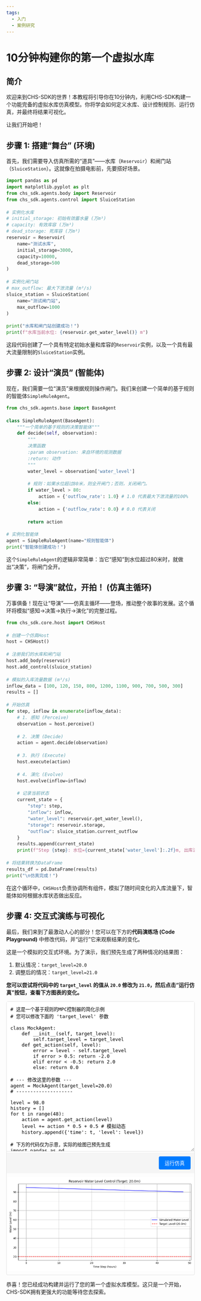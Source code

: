 ```yaml
---
tags:
  - 入门
  - 案例研究
---
```


# 10分钟构建你的第一个虚拟水库

## 简介

欢迎来到CHS-SDK的世界！本教程将引导你在10分钟内，利用CHS-SDK构建一个功能完备的虚拟水库仿真模型。你将学会如何定义水库、设计控制规则、运行仿真，并最终将结果可视化。

让我们开始吧！

## 步骤 1: 搭建“舞台” (环境)

首先，我们需要导入仿真所需的“道具”——水库（`Reservoir`）和闸门站（`SluiceStation`）。这就像在拍摄电影前，先要搭好场景。

```python
import pandas as pd
import matplotlib.pyplot as plt
from chs_sdk.agents.body import Reservoir
from chs_sdk.agents.control import SluiceStation

# 实例化水库
# initial_storage: 初始有效蓄水量 (万m³)
# capacity: 有效库容 (万m³)
# dead_storage: 死库容 (万m³)
reservoir = Reservoir(
    name="测试水库",
    initial_storage=3000,
    capacity=10000,
    dead_storage=500
)

# 实例化闸门站
# max_outflow: 最大下泄流量 (m³/s)
sluice_station = SluiceStation(
    name="测试闸门站",
    max_outflow=1000
)

print("水库和闸门站创建成功！")
print(f"水库当前水位: {reservoir.get_water_level()} m")
```

这段代码创建了一个具有特定初始水量和库容的`Reservoir`实例，以及一个具有最大流量限制的`SluiceStation`实例。

## 步骤 2: 设计“演员” (智能体)

现在，我们需要一位“演员”来根据规则操作闸门。我们来创建一个简单的基于规则的智能体`SimpleRuleAgent`。

```python
from chs_sdk.agents.base import BaseAgent

class SimpleRuleAgent(BaseAgent):
    """一个简单的基于规则的决策智能体"""
    def decide(self, observation):
        """
        决策函数
        :param observation: 来自环境的观测数据
        :return: 动作
        """
        water_level = observation['water_level']

        # 规则：如果水位超过80米，则全开闸门；否则，关闭闸门。
        if water_level > 80:
            action = {'outflow_rate': 1.0} # 1.0 代表最大下泄流量的100%
        else:
            action = {'outflow_rate': 0.0} # 0.0 代表关闭

        return action

# 实例化智能体
agent = SimpleRuleAgent(name="规则智能体")
print("智能体创建成功！")
```

这个`SimpleRuleAgent`的逻辑非常简单：当它“感知”到水位超过80米时，就做出“决策”，将闸门全开。

## 步骤 3: “导演”就位，开拍！ (仿真主循环)

万事俱备！现在让“导演”——仿真主循环——登场，推动整个故事的发展。这个循环将模拟“感知->决策->执行->演化”的完整过程。

```python
from chs_sdk.core.host import CHSHost

# 创建一个仿真Host
host = CHSHost()

# 注册我们的水库和闸门站
host.add_body(reservoir)
host.add_control(sluice_station)

# 模拟的入库流量数据 (m³/s)
inflow_data = [100, 120, 150, 800, 1200, 1100, 900, 700, 500, 300]
results = []

# 开始仿真
for step, inflow in enumerate(inflow_data):
    # 1. 感知 (Perceive)
    observation = host.perceive()

    # 2. 决策 (Decide)
    action = agent.decide(observation)

    # 3. 执行 (Execute)
    host.execute(action)

    # 4. 演化 (Evolve)
    host.evolve(inflow=inflow)

    # 记录当前状态
    current_state = {
        "step": step,
        "inflow": inflow,
        "water_level": reservoir.get_water_level(),
        "storage": reservoir.storage,
        "outflow": sluice_station.current_outflow
    }
    results.append(current_state)
    print(f"Step {step}: 水位={current_state['water_level']:.2f}m, 出库流量={current_state['outflow']:.2f}m³/s")

# 将结果转换为DataFrame
results_df = pd.DataFrame(results)
print("\n仿真完成！")
```

在这个循环中，`CHSHost`负责协调所有组件，模拟了随时间变化的入库流量下，智能体如何根据水库状态做出反应。

## 步骤 4: 交互式演练与可视化

最后，我们来到了最激动人心的部分！您可以在下方的**代码演练场 (Code Playground)** 中修改代码，并“运行”它来观察结果的变化。

这是一个模拟的交互式环境。为了演示，我们预先生成了两种情况的结果图：
1. 默认情况：`target_level=20.0`
2. 调整后的情况：`target_level=21.0`

**您可以尝试将代码中的 `target_level` 的值从 `20.0` 修改为 `21.0`，然后点击“运行仿真”按钮，查看下方图表的变化。**

<div class="code-playground">
  <style>
    .code-playground { border: 1px solid #e0e0e0; border-radius: 4px; margin-bottom: 1em; }
    .code-playground-editor { width: 100%; height: 400px; font-family: monospace; font-size: 0.9em; border: none; border-bottom: 1px solid #e0e0e0; padding: 10px; box-sizing: border-box; resize: vertical; }
    .code-playground-controls { padding: 10px; background-color: #f5f5f5; text-align: right; }
    .code-playground-button { padding: 8px 16px; background-color: #007bff; color: white; border: none; border-radius: 4px; cursor: pointer; }
    .code-playground-button:hover { background-color: #0056b3; }
    .code-playground-output-image { display: block; margin: 10px auto; max-width: 100%; }
    .code-playground-message { color: #6c757d; padding: 10px; text-align: center; font-style: italic; }
  </style>

  <textarea id="code-editor-mock" class="code-playground-editor">
# 这是一个基于规则的MPC控制器的简化示例
# 您可以修改下面的 'target_level' 参数

class MockAgent:
    def __init__(self, target_level):
        self.target_level = target_level
    def get_action(self, level):
        error = level - self.target_level
        if error > 0.5: return -2.0
        elif error < -0.5: return 2.0
        else: return 0.0

# --- 修改这里的参数 ---
agent = MockAgent(target_level=20.0)
# --------------------

level = 98.0
history = []
for t in range(48):
    action = agent.get_action(level)
    level += action * 0.5 + 0.5 # 模拟动态
    history.append({'time': t, 'level': level})

# 下方的代码仅为示意，实际的绘图已预先生成
import pandas as pd
import matplotlib.pyplot as plt
df = pd.DataFrame(history)
fig, ax = plt.subplots()
ax.plot(df['time'], df['level'])
# fig.show() # 在真实环境中会显示图像
  </textarea>
  <div class="code-playground-controls">
    <div id="run-message" class="code-playground-message" style="display: none; float: left; margin-top: 5px;"></div>
    <button id="run-button-mock" class="code-playground-button">运行仿真</button>
  </div>
  <img id="output-image-mock" class="code-playground-output-image" src="../assets/images/result_default.png" alt="Simulation Plot"/>
</div>

<script>
  document.getElementById('run-button-mock').addEventListener('click', function() {
    const code = document.getElementById('code-editor-mock').value;
    const image = document.getElementById('output-image-mock');
    const messageDiv = document.getElementById('run-message');

    // 使用正则表达式来匹配 target_level 的赋值，允许有空格和.0
    const regex21 = /target_level\s*=\s*21(\.0)?/;
    const regex20 = /target_level\s*=\s*20(\.0)?/;

    if (regex21.test(code)) {
      image.src = '../assets/images/result_level_21.png';
      messageDiv.textContent = '已加载 `target_level = 21.0` 的结果。';
      messageDiv.style.display = 'block';
    } else if (regex20.test(code)) {
      image.src = '../assets/images/result_default.png';
      messageDiv.textContent = '已加载 `target_level = 20.0` 的结果。';
      messageDiv.style.display = 'block';
    } else {
      image.src = '../assets/images/result_default.png'; // 默认显示
      messageDiv.textContent = '此演示仅支持 `target_level` 为 20.0 或 21.0。';
      messageDiv.style.display = 'block';
    }
  });
</script>

恭喜！您已经成功构建并运行了您的第一个虚拟水库模型。这只是一个开始，CHS-SDK拥有更强大的功能等待您去探索。
